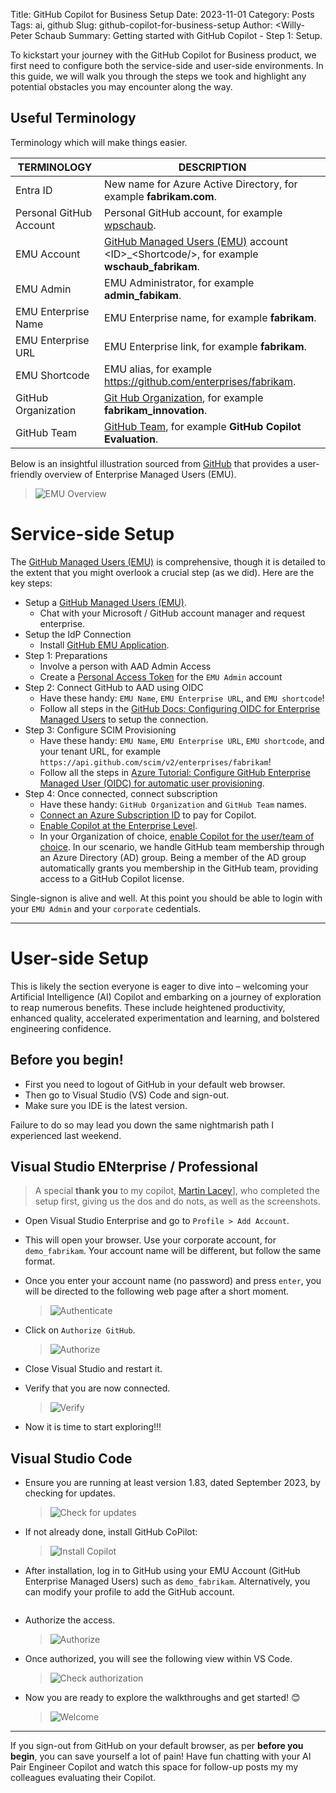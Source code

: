 Title: GitHub Copilot for Business Setup
Date: 2023-11-01
Category: Posts 
Tags: ai, github
Slug: github-copilot-for-business-setup
Author: <Willy-Peter Schaub
Summary: Getting started with GitHub Copilot - Step 1: Setup.

To kickstart your journey with the GitHub Copilot for Business product, we first need to configure both the service-side and user-side environments. In this guide, we will walk you through the steps we took and highlight any potential obstacles you may encounter along the way.

## Useful Terminology

Terminology which will make things easier.

| TERMINOLOGY         | DESCRIPTION |
|---------------------|-------------|
| Entra ID            | New name for Azure Active Directory, for example **fabrikam.com**. |
| Personal GitHub Account | Personal GitHub account, for example [wpschaub](https://github.com/wpschaub). |
| EMU Account         | [GitHub Managed Users (EMU)](https://docs.github.com/en/enterprise-cloud@latest/admin/identity-and-access-management/using-enterprise-managed-users-for-iam/about-enterprise-managed-users) account \<ID\>_\<Shortcode/>, for example **wschaub_fabrikam**. |
| EMU Admin           | EMU Administrator, for example **admin_fabikam**. 
| EMU Enterprise Name | EMU Enterprise name, for example **fabrikam**. |
| EMU Enterprise URL  | EMU Enterprise link, for example **fabrikam**. |
| EMU Shortcode       | EMU alias, for example https://github.com/enterprises/fabrikam. |
| GitHub Organization | [Git Hub Organization](https://docs.github.com/en/organizations/collaborating-with-groups-in-organizations/about-organizations), for example **fabrikam_innovation**. |
| GitHub Team         | [GitHub Team](https://docs.github.com/en/organizations/organizing-members-into-teams/about-teams), for example **GitHub Copilot Evaluation**. |

Below is an insightful illustration sourced from [GitHub](HTTPS://GITHUB.COM) that provides a user-friendly overview of Enterprise Managed Users (EMU).

> ![EMU Overview](../images/github-copilot-for-business-setup-1.png)

# Service-side Setup

The [GitHub Managed Users (EMU)](https://docs.github.com/en/enterprise-cloud@latest/admin/identity-and-access-management/using-enterprise-managed-users-for-iam/about-enterprise-managed-users) is comprehensive, though it is detailed to the extent that you might overlook a crucial step (as we did). Here are the key steps:

- Setup a [GitHub Managed Users (EMU)](https://docs.github.com/en/enterprise-cloud@latest/admin/identity-and-access-management/using-enterprise-managed-users-for-iam/about-enterprise-managed-users).
  - Chat with your Microsoft / GitHub account manager and request  enterprise.
- Setup the IdP Connection
  - Install [GitHub EMU Application](https://azuremarketplace.microsoft.com/en-us/marketplace/apps/aad.fabrikamenterprisemanageduseroidc?tab=Overview).
- Step 1: Preparations
  - Involve a person with AAD Admin Access
  - Create a [Personal Access Token](https://docs.github.com/en/authentication/keeping-your-account-and-data-secure/managing-your-personal-access-tokens#creating-a-personal-access-token-classic) for the ``EMU Admin`` account
- Step 2: Connect GitHub to AAD using OIDC
  - Have these handy: ``EMU Name``, ``EMU Enterprise URL``, and ``EMU shortcode``!
  - Follow all steps in the [GitHub Docs: Configuring OIDC for Enterprise Managed Users](https://docs.github.com/en/enterprise-cloud@latest/admin/identity-and-access-management/using-enterprise-managed-users-for-iam/configuring-oidc-for-enterprise-managed-users) to setup the connection.
- Step 3: Configure SCIM Provisioning
  - Have these handy: ``EMU Name``, ``EMU Enterprise URL``, ``EMU shortcode``, and your tenant URL, for example ``https://api.github.com/scim/v2/enterprises/fabrikam``!
  - Follow all the steps in [Azure Tutorial: Configure GitHub Enterprise Managed User (OIDC) for automatic user provisioning](https://learn.microsoft.com/en-us/entra/identity/saas-apps/github-enterprise-managed-user-oidc-provisioning-tutorial).
- Step 4: Once connected, connect subscription
  - Have these handy: ``GitHub Organization`` and ``GitHub Team`` names.
  - [Connect an Azure Subscription ID](https://docs.github.com/en/enterprise-cloud@latest/billing/managing-the-plan-for-your-github-account/connecting-an-azure-subscription#connecting-your-azure-subscription-to-your-enterprise-account) to pay for Copilot.
  - [Enable Copilot at the Enterprise Level](https://docs.github.com/en/enterprise-cloud@latest/admin/policies/enforcing-policies-for-your-enterprise/enforcing-policies-for-github-copilot-in-your-enterprise).
  - In your Organization of choice, [enable Copilot for the user/team of choice](https://docs.github.com/en/enterprise-cloud@latest/copilot/configuring-github-copilot/configuring-github-copilot-settings-in-your-organization). In our scenario, we handle GitHub team membership through an Azure Directory (AD) group. Being a member of the AD group automatically grants you membership in the GitHub team, providing access to a GitHub Copilot license.

 Single-signon is alive and well. At this point you should be able to login with your ``EMU Admin`` and your ``corporate`` cedentials.

---

# User-side Setup

This is likely the section everyone is eager to dive into – welcoming your Artificial Intelligence (AI) Copilot and embarking on a journey of exploration to reap numerous benefits. These include heightened productivity, enhanced quality, accelerated experimentation and learning, and bolstered engineering confidence.

## Before you begin!

- First you need to logout of GitHub in your default web browser.  
- Then go to Visual Studio (VS) Code and sign-out. 
- Make sure you IDE is the latest version.


Failure to do so may lead you down the same nightmarish path I experienced last weekend.

## Visual Studio ENterprise / Professional

>
> A special **thank you** to my copilot, [Martin Lacey](https://wsbctechnicalblog.github.io/pages/authors.html)], who completed the setup first, giving us the dos and do nots, as well as the screenshots.
>

- Open Visual Studio Enterprise and go to ``Profile > Add Account``.
- This will open your browser. Use your corporate account, for ``demo_fabrikam``. Your account name will be different, but follow the same format.
- Once you enter your account name (no password) and press ``enter``, you will be directed to the following web page after a short moment.

  > ![Authenticate](../images/github-copilot-for-business-setup-2.png)

- Click on ``Authorize GitHub``.

  > ![Authorize](../images/github-copilot-for-business-setup-3.png)

- Close Visual Studio and restart it.
- Verify that you are now connected.

  > ![Verify](../images/github-copilot-for-business-setup-4.png)

- Now it is time to start exploring!!!

## Visual Studio Code

- Ensure you are running at least version 1.83, dated September 2023, by checking for updates.

  > ![Check for updates](../images/github-copilot-for-business-setup-5.png)

- If not already done, install GitHub CoPilot:
  
  > ![Install Copilot](../images/github-copilot-for-business-setup-6.png)

- After installation, log in to GitHub using your EMU Account (GitHub Enterprise Managed Users) such as ``demo_fabrikam``. Alternatively, you can modify your profile to add the GitHub account.

  > ![<SAMPLE PIC>](../images/github-copilot-for-business-setup-7.png)

- Authorize the access.

  > ![Authorize](../images/github-copilot-for-business-setup-8.png)

- Once authorized, you will see the following view within VS Code.

  > ![Check authorization](../images/github-copilot-for-business-setup-9.png)

- Now you are ready to explore the walkthroughs and get started!  😊

  > ![Welcome](../images/github-copilot-for-business-setup-10.png)

---

If you sign-out from GitHub on your default browser, as per **before you begin**, you can save yourself a lot of pain! Have fun chatting with your AI Pair Engineer Copilot and watch this space for follow-up posts my my colleagues evaluating their Copilot.


